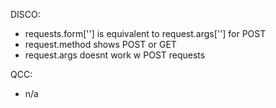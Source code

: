 DISCO:
* requests.form[''] is equivalent to request.args[''] for POST
* request.method shows POST or GET
* request.args doesnt work w POST requests

QCC:
* n/a
